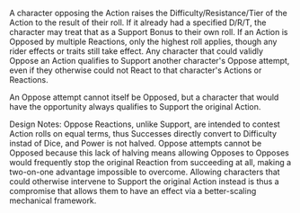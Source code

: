 A character opposing the Action raises the Difficulty/Resistance/Tier of the Action to the result of their roll. If it already had a specified D/R/T, the character may treat that as a Support Bonus to their own roll. If an Action is Opposed by multiple Reactions, only the highest roll applies, though any rider effects or traits still take effect. Any character that could validly Oppose an Action qualifies to Support another character's Oppose attempt, even if they otherwise could not React to that character's Actions or Reactions.

An Oppose attempt cannot itself be Opposed, but a character that would have the opportunity always qualifies to Support the original Action.

Design Notes:
Oppose Reactions, unlike Support, are intended to contest Action rolls on equal terms, thus Successes directly convert to Difficulty instad of Dice, and Power is not halved. Oppose attempts cannot be Opposed because this lack of halving means allowing Opposes to Opposes would frequently stop the original Reaction from succeeding at all, making a two-on-one advantage impossible to overcome. Allowing characters that could otherwise intervene to Support the original Action instead is thus a compromise that allows them to have an effect via a better-scaling mechanical framework.